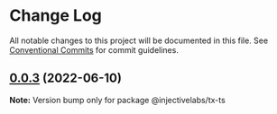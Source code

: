 # Change Log

All notable changes to this project will be documented in this file.
See [Conventional Commits](https://conventionalcommits.org) for commit guidelines.

## [0.0.3](https://github.com/InjectiveLabs/injective-ts/compare/@injectivelabs/tx-ts@0.0.2...@injectivelabs/tx-ts@0.0.3) (2022-06-10)

**Note:** Version bump only for package @injectivelabs/tx-ts
